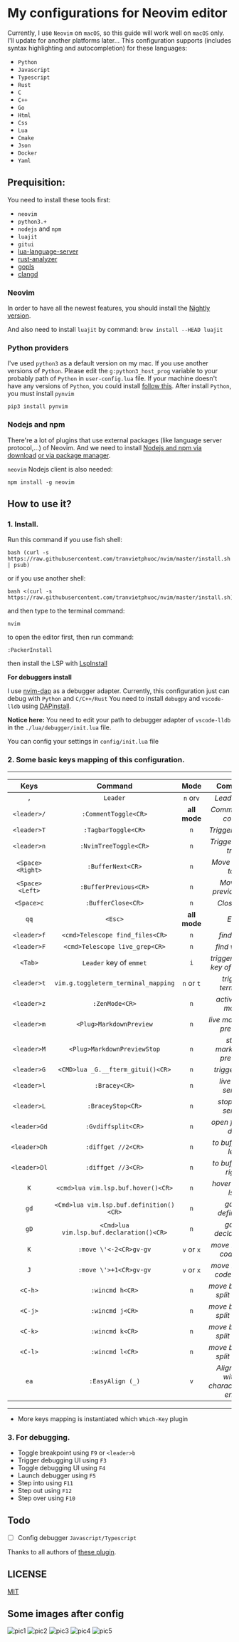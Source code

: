# My configurations for Neovim editor

Currently, I use `Neovim` on `macOS`, so this guide will work well on `macOS` only. I'll update for another platforms later...
This configuration supports (includes syntax highlighting and autocompletion) for these languages:

- `Python`
- `Javascript`
- `Typescript`
- `Rust`
- `C`
- `C++`
- `Go`
- `Html`
- `Css`
- `Lua`
- `Cmake`
- `Json`
- `Docker`
- `Yaml`

## Prequisition:

You need to install these tools first:

- `neovim`
- `python3.+`
- `nodejs` and `npm`
- `luajit`
- `gitui`
- [lua-language-server](<https://github.com/sumneko/lua-language-server/wiki/Build-and-Run-(Standalone)>)
- [rust-analyzer](https://rust-analyzer.github.io/manual.html#rust-analyzer-language-server-binary)
- [gopls](https://github.com/golang/tools/blob/master/gopls/doc/vim.md)
- [clangd](https://clangd.llvm.org/installation.html)

### Neovim

In order to have all the newest features, you should install the [Nightly version](https://github.com/neovim/neovim/wiki/Installing-Neovim).

And also need to install `luajit` by command: `brew install --HEAD luajit`

### Python providers

I've used `python3` as a default version on my mac. If you use another versions of `Python`.
Please edit the `g:python3_host_prog` variable to your probably path of `Python` in `user-config.lua` file.
If your machine doesn't have any versions of `Python`, you could install [follow this](https://www.python.org/).
After install `Python`, you must install `pynvim`

```
pip3 install pynvim
```

### Nodejs and npm

There're a lot of plugins that use external packages (like language server protocol,...) of Neovim. And we need to install [Nodejs and npm via download](https://nodejs.org/en/download/)
[or via package manager](https://nodejs.org/en/download/package-manager/).

`neovim` Nodejs client is also needed:

```
npm install -g neovim
```

## How to use it?

### 1. Install.

Run this command if you use fish shell:

```
bash (curl -s https://raw.githubusercontent.com/tranvietphuoc/nvim/master/install.sh | psub)
```

or if you use another shell:

```
bash <(curl -s https://raw.githubusercontent.com/tranvietphuoc/nvim/master/install.sh)
```

and then type to the terminal command:

```
nvim
```

to open the editor first, then run command:

```
:PackerInstall

```

then install the LSP with [LspInstall](https://github.com/kabouzeid/nvim-lspinstall)


**For debuggers install**

I use [nvim-dap](https://github.com/mfussenegger/nvim-dap) as a debugger adapter. Currently, this configuration just can debug with `Python` and `C/C++/Rust`
You need to install `debugpy` and `vscode-lldb` using [DAPinstall](https://github.com/Pocco81/DAPInstall.nvim).

**Notice here:** You need to edit your path to debugger adapter of `vscode-lldb` in the `./lua/debugger/init.lua` file.


You can config your settings in `config/init.lua` file


### 2. Some basic keys mapping of this configuration.

---

|     Keys        |                   Command               | Mode         | Comment                                  |
| :-------------: | :--------------------------------------:|:------------:|:----------------------------------------:|
|     `,`         | `Leader`                                | `n` or`v`    | *Leader key*                             |
| `<leader>/`     | `:CommentToggle<CR>`                    | **all mode** | *Comment out codes*                      |
| `<leader>T`     | `:TagbarToggle<CR>`                     | `n`          | *Trigger tagbar*                         |
| `<leader>n`     | `:NvimTreeToggle<CR>`                   | `n`          | *Trigger nvim-tree*                      |
| `<Space><Right>`| `:BufferNext<CR>`                       | `n`          | *Move to next tab*                       |
| `<Space><Left>` | `:BufferPrevious<CR>`                   | `n`          | *Move to previous tab*                   |
|  `<Space>c`     | `:BufferClose<CR>`                      | `n`          | *Close tab*                              |
|     `qq`        | `<Esc>`                                 | **all mode** | *Esc*                                    |
| `<leader>f`     | `<cmd>Telescope find_files<CR>`         | `n`          | *find files*                             |
| `<leader>F`     | `<cmd>Telescope live_grep<CR>`          | `n`          | *find words*                             |
|  `<Tab>`        | `Leader` key of `emmet`                 | `i`          | *trigger leader key of emmet*            |
| `<leader>t`     | `vim.g.toggleterm_terminal_mapping`     | `n` or `t`   | *trigger terminal*                       |
| `<leader>z`     | `:ZenMode<CR>`                          | `n`          | *active zen mode*                        |
| `<leader>m`     | `<Plug>MarkdownPreview`                 | `n`          | *live markdown preview*                  |
| `<leader>M`     | `<Plug>MarkdownPreviewStop`             | `n`          | *stop markdown preview*                  |
| `<leader>G`     | `<CMD>lua _G.__fterm_gitui()<CR>`       | `n`          | *trigger gitui*                          |
| `<leader>l`     | `:Bracey<CR>`                           | `n`          | *live html server*                       |
| `<leader>L`     | `:BraceyStop<CR>`                       | `n`          | *stop html server*                       |
| `<leader>Gd`    | `:Gvdiffsplit<CR>`                      | `n`          | *open fugitive diff*                     |
| `<leader>Dh`    | `:diffget //2<CR>`                      | `n`          | *to buffer diff left*                    |
| `<leader>Dl`    | `:diffget //3<CR>`                      | `n`          | *to buffer diff right*                   |
| `K`             | `<cmd>lua vim.lsp.buf.hover()<CR>`      | `n`          | *hover doc of lsp*                       |
| `gd`            | `<Cmd>lua vim.lsp.buf.definition()<CR>` | `n`          | *go to definition*                       |
| `gD`            | `<Cmd>lua vim.lsp.buf.declaration()<CR>`| `n`          | *go to declaration*                      |
| `K`             | `:move \'<-2<CR>gv-gv`                  | `v` or `x`   | *move lines of code up*                  |
| `J`             | `:move \'>+1<CR>gv-gv`                  | `v` or `x`   | *move lines of code down*                |
| `<C-h>`         | `:wincmd h<CR>`                         | `n`          | *move between split views*               |
| `<C-j>`         | `:wincmd j<CR>`                         | `n`          | *move between split views*               |
| `<C-k>`         | `:wincmd k<CR>`                         | `n`          | *move between split views*               |
| `<C-l>`         | `:wincmd l<CR>`                         | `n`          | *move between split views*               |
| `ea`            | `:EasyAlign (_)`                        | `v`          | *Alignment with a character,then enter*  |


---

* More keys mapping is instantiated which `Which-Key` plugin



### 3. For debugging.

* Toggle breakpoint using `F9` or `<leader>b`
* Trigger debugging UI using `F3`
* Toggle debugging UI using `F4`
* Launch debugger using `F5`
* Step into using `F11`
* Step out using `F12`
* Step over using `F10`



## Todo
- [ ] Config debugger `Javascript/Typescript`


Thanks to all authors of [these plugin](./lua/plugins.lua).


## LICENSE

[MIT](./LICENSE)

## Some images after config
![pic1](./assets/pic1.png)
![pic2](./assets/pic2.png)
![pic3](./assets/pic3.png)
![pic4](./assets/pic4.png)
![pic5](./assets/pic5.png)
